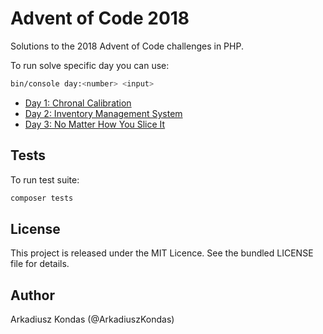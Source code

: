 # Advent of Code 2018

Solutions to the 2018 Advent of Code challenges in PHP.

To run solve specific day you can use:

```bash
bin/console day:<number> <input>
```

* [Day 1: Chronal Calibration](src/day-01/)
* [Day 2: Inventory Management System](src/day-02/)
* [Day 3: No Matter How You Slice It](src/day-03/)

## Tests

To run test suite:

```bash
composer tests
```

## License

This project is released under the MIT Licence. See the bundled LICENSE file for details.

## Author

Arkadiusz Kondas (@ArkadiuszKondas)
